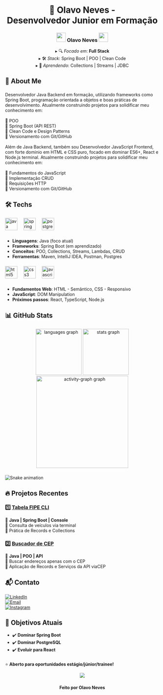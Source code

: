 <h1 align="center">🚀 Olavo Neves -<br>Desenvolvedor Junior em Formação</h1>

<div align="center">
  <h3>
    <img src="https://emojis.slackmojis.com/emojis/images/1643514076/5919/hot_java.gif?1643514076" width="30"/>
    Olavo Neves
    <img src="https://emojis.slackmojis.com/emojis/images/1643514076/5919/hot_java.gif?1643514076" width="30"/>
  </h3>
  
  <p>
    ▸ 🔍 <em>Focado em</em>: <strong>Full Stack</strong><br>
    ▸ 🛠️ <em>Stack</em>: Spring Boot | POO | Clean Code<br>
    ▸ 🌱 <em>Aprendendo</em>: Collections | Streams | JDBC
  </p>
</div> 

###

<h2 align="left">📌 About Me</h2>

###

<p align="left">Desenvolvedor Java Backend em formação, utilizando frameworks como Spring Boot, programação orientada a objetos e boas práticas de desenvolvimento. Atualmente construindo projetos para solidificar meu conhecimento em:<br><br>🔹 POO<br>🔹 Spring Boot (API REST)<br>🔹 Clean Code e Design Patterns<br>🔹 Versionamento com Git/GitHub<br><br>Além de Java Backend, também sou Desenvolvedor JavaScript Frontend, com forte dominio em HTML e CSS puro, focado em dominar ES6+, React e Node.js terminal. Atualmente construindo projetos para solidificar meu conhecimento em:<br><br>🔹 Fundamentos do JavaScript<br>🔹 Implementação CRUD<br>🔹 Requisições HTTP<br>🔹 Versionamento com Git/GitHub</p>

###

<h2 align="left">🛠️ Techs</h2>

###

<div align="left">
  <img src="https://skillicons.dev/icons?i=java" height="40" alt="java logo"  />
  <img width="12" />
  <img src="https://skillicons.dev/icons?i=spring" height="40" alt="spring logo"  />
  <img width="12" />
  <img src="https://skillicons.dev/icons?i=postgres" height="40" alt="postgresql logo"  />
</div>

###

- **Linguagens**: Java (foco atual)  
- **Frameworks**: Spring Boot (em aprendizado)  
- **Conceitos**: POO, Collections, Streams, Lambdas, CRUD  
- **Ferramentas**: Maven, IntelliJ IDEA, Postman, Postgres

###

<div align="left">
  <img src="https://skillicons.dev/icons?i=html" height="40" alt="html5 logo"  />
  <img width="12" />
  <img src="https://skillicons.dev/icons?i=css" height="40" alt="css3 logo"  />
  <img width="12" />
  <img src="https://skillicons.dev/icons?i=js" height="40" alt="javascript logo"  />
</div>

###

- **Fundamentos Web**: HTML - Semântico, CSS - Responsivo 
- **JavaScript**: DOM Manipulation
- **Próximos passos**: React, TypeScript, Node.js  

<h2 align="left">📊 GitHub Stats</h2>

###

<div align="center">
  <img src="https://github-readme-stats.vercel.app/api/top-langs?username=olavoneves&locale=en&hide_title=false&layout=compact&card_width=320&langs_count=10&theme=github_dark&hide_border=false&order=2" height="150" alt="languages graph"  />
  <img src="https://github-readme-stats.vercel.app/api?username=olavoneves&hide_title=false&hide_rank=false&show_icons=true&include_all_commits=true&count_private=true&disable_animations=false&theme=github_dark&locale=en&hide_border=true&order=1" height="150" alt="stats graph"  />
  <img src="https://github-readme-activity-graph.vercel.app/graph?username=olavoneves&radius=16&theme=github-dark-dimmed&area=true&order=5&hide_border=false&hide_title=false&line=#9745F5&title_color=#9745F5&color=#9745F5&bg_color=#000000&area_color=#000000&point=#9745F5" height="300" alt="activity-graph graph"  />
</div>

###

<img src="https://raw.githubusercontent.com/olavoneves/olavoneves/output/snake.svg" alt="Snake animation" />

###

###

## 🔥 Projetos Recentes

### 1️⃣ [Tabela FIPE CLI]([https://github.com/olavoneves/tabela-fipe-cli](https://github.com/olavoneves/Projeto-Tabela_Fipe.git))
📌 **Java | Spring Boot | Console**  
🔹 Consulta de veículos via terminal  
🔹 Prática de Records e Collections  

### 2️⃣ [Buscador de CEP]([https://github.com/olavoneves/buscadorCEP](https://github.com/olavoneves/buscadorDeCep.git))
📌 **Java | POO | API**  
🔹 Buscar endereços apenas com o CEP  
🔹 Aplicação de Records e Serviços da API viaCEP

<h2 align="left">📬 Contato</h2>

<div align="left">  

[![LinkedIn](https://img.shields.io/badge/LinkedIn-0077B5?style=for-the-badge&logo=linkedin&logoColor=white)](https://www.linkedin.com/in/olavo-neves-48630b2b3/)  
[![Email](https://img.shields.io/badge/Gmail-D14836?style=for-the-badge&logo=gmail&logoColor=white)](mailto:olavo9neves@gmail.com)  
[![Instagram](https://img.shields.io/badge/Instagram-E4405F?style=for-the-badge&logo=instagram&logoColor=white)](https://instagram.com/olavoneves_)

</div>  

## 🌱 Objetivos Atuais

- ✔️ **Dominar Spring Boot**  
- ✔️ **Dominar PostgreSQL**  
- ✔️ **Evoluir para React**  

###

⭐ **Aberto para oportunidades estágio/júnior/trainee!**  

<div align="center">
  <img src="https://visitor-badge.laobi.icu/badge?page_id=olavoneves.olavoneves&left_color=darkslategrey&right_color=dodgerblue&left_text=Profile%20Views"  />
</div>

###

<h4 align="center">Feito por Olavo Neves</h4>

###
